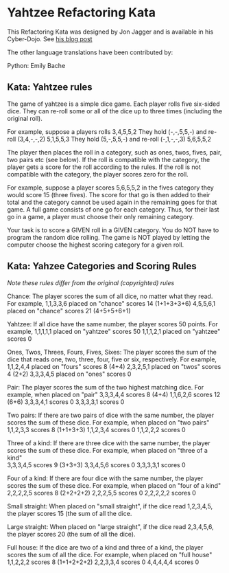 # Yahtzee Refactoring Kata

This Refactoring Kata was designed by Jon Jagger and is available in his Cyber-Dojo. See [his blog post](http://jonjagger.blogspot.co.uk/2012/05/yahtzee-cyber-dojo-refactoring-in-java.html)

The other language translations have been contributed by:

Python: Emily Bache

## Kata: Yahtzee rules

The game of yahtzee is a simple dice game. Each player
rolls five six-sided dice. They can re-roll some or all
of the dice up to three times (including the original roll).

For example, suppose a players rolls
    3,4,5,5,2
They hold (-,-,5,5,-) and re-roll (3,4,-,-,2)
    5,1,5,5,3
They hold (5,-,5,5,-) and re-roll (-,1,-,-,3)
    5,6,5,5,2

The player then places the roll in a category, such as ones,
twos, fives, pair, two pairs etc (see below). If the roll is
compatible with the category, the player gets a score for the
roll according to the rules. If the roll is not compatible
with the category, the player scores zero for the roll.

For example, suppose a player scores 5,6,5,5,2 in the fives
category they would score 15 (three fives). The score for
that go is then added to their total and the category cannot
be used again in the remaining goes for that game. 
A full game consists of one go for each category. Thus, for
their last go in a game, a player must choose their only
remaining category.

Your task is to score a GIVEN roll in a GIVEN category.
You do NOT have to program the random dice rolling.
The game is NOT played by letting the computer choose the
highest scoring category for a given roll.
  

## Kata: Yahzee Categories and Scoring Rules

_Note these rules differ from the original (copyrighted) rules_

Chance: 
  The player scores the sum of all dice,
  no matter what they read.
  For example,
   1,1,3,3,6 placed on "chance" scores 14 (1+1+3+3+6)
   4,5,5,6,1 placed on "chance" scores 21 (4+5+5+6+1)  

Yahtzee: 
  If all dice have the same number,
  the player scores 50 points. 
  For example,
   1,1,1,1,1 placed on "yahtzee" scores 50
   1,1,1,2,1 placed on "yahtzee" scores 0

Ones, Twos, Threes, Fours, Fives, Sixes: 
  The player scores the sum of the dice that reads one, 
  two, three, four, five or six, respectively. 
  For example,  
   1,1,2,4,4 placed on "fours" scores 8 (4+4)
   2,3,2,5,1 placed on "twos" scores 4  (2+2)
   3,3,3,4,5 placed on "ones" scores 0

Pair: 
  The player scores the sum of the two highest matching dice.
  For example, when placed on "pair" 
   3,3,3,4,4 scores 8 (4+4)
   1,1,6,2,6 scores 12 (6+6)
   3,3,3,4,1 scores 0
   3,3,3,3,1 scores 0

Two pairs: 
  If there are two pairs of dice with the same number, the
  player scores the sum of these dice. 
  For example, when placed on "two pairs"
   1,1,2,3,3 scores 8 (1+1+3+3)
   1,1,2,3,4 scores 0
   1,1,2,2,2 scores 0

Three of a kind: 
  If there are three dice with the same number, the player
  scores the sum of these dice. 
  For example, when placed on "three of a kind"  
    3,3,3,4,5 scores 9 (3+3+3)
    3,3,4,5,6 scores 0
    3,3,3,3,1 scores 0

Four of a kind: 
  If there are four dice with the same number, the player
  scores the sum of these dice. 
  For example, when placed on "four of a kind"  
    2,2,2,2,5 scores 8 (2+2+2+2)
    2,2,2,5,5 scores 0
    2,2,2,2,2 scores 0

Small straight: 
  When placed on "small straight", if the dice read 
  1,2,3,4,5, the player scores 15 (the sum of all the dice.

Large straight: 
  When placed on "large straight", if the dice read 
  2,3,4,5,6, the player scores 20 (the sum of all the dice).

Full house: 
  If the dice are two of a kind and three of a kind, the
  player scores the sum of all the dice. 
  For example, when placed on "full house"  
    1,1,2,2,2 scores 8 (1+1+2+2+2) 
    2,2,3,3,4 scores 0
    4,4,4,4,4 scores 0
